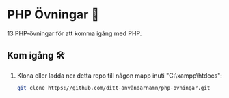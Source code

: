 # PHP Övningar 🚀

13 PHP-övningar för att komma igång med PHP.

## Kom igång 🛠️
1. Klona eller ladda ner detta repo till någon mapp inuti "C:\xampp\htdocs\":
   ```bash
   git clone https://github.com/ditt-användarnamn/php-ovningar.git
   
